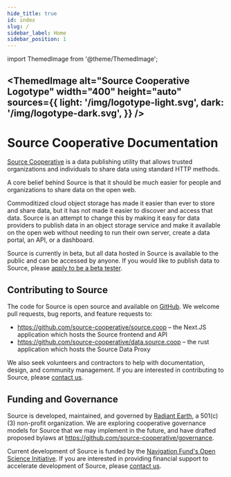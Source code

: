 ```yaml
---
hide_title: true
id: index
slug: /
sidebar_label: Home
sidebar_position: 1
---
```


import ThemedImage from '@theme/ThemedImage';

<ThemedImage
  alt="Source Cooperative Logotype"
  width="400"
  height="auto"
  sources={{
    light: '/img/logotype-light.svg',
    dark: '/img/logotype-dark.svg',
  }}
/>
---

# Source Cooperative Documentation

[Source Cooperative](https://source.coop) is a data publishing utility that allows trusted organizations and individuals to share data using standard HTTP methods.

A core belief behind Source is that it should be much easier for people and organizations to share data on the open web.

Commoditized cloud object storage has made it easier than ever to store and share data, but it has not made it easier to discover and access that data. Source is an attempt to change this by making it easy for data providers to publish data in an object storage service and make it available on the open web without needing to run their own server, create a data portal, an API, or a dashboard.

Source is currently in beta, but all data hosted in Source is available to the public and can be accessed by anyone. If you would like to publish data to Source, please [apply to be a beta tester](https://forms.gle/4weS1hkRjZhQLoPE9).

## Contributing to Source

The code for Source is open source and available on [GitHub](https://github.com/source-cooperative/). We welcome pull requests, bug reports, and feature requests to:

- https://github.com/source-cooperative/source.coop – the Next.JS application which hosts the Source frontend and API
- https://github.com/source-cooperative/data.source.coop – the rust application which hosts the Source Data Proxy

We also seek volunteers and contractors to help with documentation, design, and community management. If you are interested in contributing to Source, please [contact us](mailto:hello@source.coop).

## Funding and Governance  

Source is developed, maintained, and governed by [Radiant Earth](https://radiant.earth), a 501(c)(3) non-profit organization. We are exploring cooperative governance models for Source that we may implement in the future, and have drafted proposed bylaws at https://github.com/source-cooperative/governance.

Current development of Source is funded by the [Navigation Fund's Open Science Initiative](https://www.navigation.org/grants/open-science). If you are interested in providing financial support to accelerate development of Source, please [contact us](mailto:hello@source.coop).